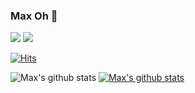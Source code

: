 ### Max Oh 👋

<a href="https://maxo.tistory.com/" target="_blank"><img src="https://img.shields.io/badge/Tistory-grey??style=plastic&logo=appveyor&logo=로고&logoColor=로고색상"/></a>
<a href="https://www.linkedin.com/in/importmax/" target="_blank"><img src="https://img.shields.io/badge/importmax-0A66C2??style=plastic&logo=LinkedIn&logoColor=white"/></a>

<!--
**import-max/import-max** is a ✨ _special_ ✨ repository because its `README.md` (this file) appears on your GitHub profile.

Here are some ideas to get you started:

- 🔭 I’m currently working on ...
- 🌱 I’m currently learning ...
- 👯 I’m looking to collaborate on ...
- 🤔 I’m looking for help with ...
- 💬 Ask me about ...
- 📫 How to reach me: ...
- 😄 Pronouns: ...
- ⚡ Fun fact: ...
-->

[![Hits](https://hits.seeyoufarm.com/api/count/incr/badge.svg?url=https%3A%2F%2Fgithub.com%2Fimport-max%2Fimport-max&count_bg=%2379C83D&title_bg=%23555555&icon=&icon_color=%23E7E7E7&title=hits&edge_flat=false)](https://hits.seeyoufarm.com)


![Max's github stats](https://github-readme-stats.vercel.app/api?username=import-max&show_icons=true)
[![Max's github stats](https://github-readme-stats.vercel.app/api/top-langs/?username=import-max&show_icons=true&hide_border=true&title_color=004386&icon_color=004386&layout=compact)](https://github.com/import-max)


